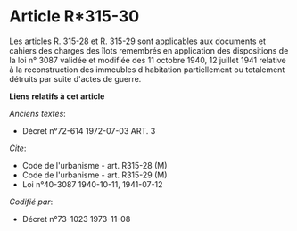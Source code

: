 # Article R*315-30

Les articles R. 315-28 et R. 315-29 sont applicables aux documents et cahiers des charges des îlots remembrés en application
des dispositions de la loi n° 3087 validée et modifiée des 11 octobre 1940, 12 juillet 1941 relative à la reconstruction des
immeubles d'habitation partiellement ou totalement détruits par suite d'actes de guerre.

**Liens relatifs à cet article**

_Anciens textes_:

  - Décret n°72-614 1972-07-03 ART. 3

_Cite_:

  - Code de l'urbanisme - art. R315-28 (M)
  - Code de l'urbanisme - art. R315-29 (M)
  - Loi n°40-3087 1940-10-11, 1941-07-12

_Codifié par_:

  - Décret n°73-1023 1973-11-08
